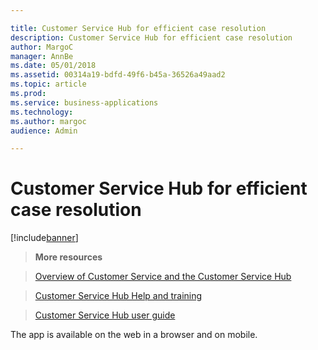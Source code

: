 ```yaml
---

title: Customer Service Hub for efficient case resolution
description: Customer Service Hub for efficient case resolution
author: MargoC
manager: AnnBe
ms.date: 05/01/2018
ms.assetid: 00314a19-bdfd-49f6-b45a-36526a49aad2
ms.topic: article
ms.prod: 
ms.service: business-applications
ms.technology: 
ms.author: margoc
audience: Admin

---
```

#  Customer Service Hub for efficient case resolution




[!include[banner](../../includes/banner.md)]

>   **More resources**

>   [Overview of Customer Service and the Customer Service
>   Hub](https://docs.microsoft.com/en-us/dynamics365/customer-engagement/customer-service/overview)

>   [Customer Service Hub Help and
>   training](https://docs.microsoft.com/en-us/dynamics365/customer-engagement/customer-service/help-hub)

>   [Customer Service Hub user
>   guide](https://docs.microsoft.com/en-us/dynamics365/customer-engagement/customer-service/user-guide-customer-service-hub)

The app is available on the web in a browser and on mobile.
